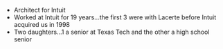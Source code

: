 - Architect for Intuit
- Worked at Intuit for 19 years...the first 3 were with Lacerte before Intuit acquired us in 1998
- Two daughters...1 a senior at Texas Tech and the other a high school senior
